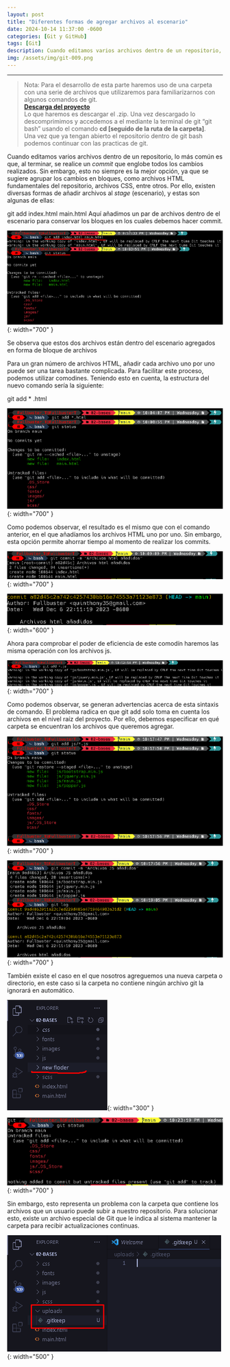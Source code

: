 ```yaml
---
layout: post
title: "Diferentes formas de agregar archivos al escenario"
date: 2024-10-14 11:37:00 -0600
categories: [Git y GitHub]
tags: [Git]
description: Cuando editamos varios archivos dentro de un repositorio, lo más común es que, al terminar, se realice un commit que englobe todos los cambios realizados.....
img: /assets/img/git-009.png
---
```


--- 

> Nota: Para el desarrollo de esta parte haremos uso de una carpeta con una serie de archivos que utilizaremos para familiarizarnos con algunos comandos de git.  
> [**Descarga del proyecto**](https://drive.google.com/file/d/1WStEZOTuuqGcdokfw2I2mRT3W7VlSbZi/view?usp=sharing)    
> Lo que haremos es descargar el .zip. Una vez descargado lo descomprimimos y accedemos a el mediante la terminal de git “git bash” usando el comando **cd [seguido de la ruta de la carpeta]**.  
> Una vez que ya tengan abierto el repositorio dentro de git bash podemos continuar con las practicas de git.  

Cuando editamos varios archivos dentro de un repositorio, lo más común es que, al terminar, se realice un *commit* que englobe todos los cambios realizados. Sin embargo, esto no siempre es la mejor opción, ya que se sugiere agrupar los cambios en bloques, como archivos HTML fundamentales del repositorio, archivos CSS, entre otros. Por ello, existen diversas formas de añadir archivos al *stage* (escenario), y estas son algunas de ellas:

git add index.html main.html
Aquí añadimos un par de archivos dentro de el escenario para conservar los bloques en los cuales debemos hacer commit.

![alt text](/assets/img/git-009-1.png){: width="700" }

Se observa que estos dos archivos están dentro del escenario agregados en forma de bloque de archivos

Para un gran número de archivos HTML, añadir cada archivo uno por uno puede ser una tarea bastante complicada. Para facilitar este proceso, podemos utilizar comodines. Teniendo esto en cuenta, la estructura del nuevo comando sería la siguiente:

git add * .html

![alt text](/assets/img/git-009-2.png){: width="700" }

Como podemos observar, el resultado es el mismo que con el comando anterior, en el que añadíamos los archivos HTML uno por uno. Sin embargo, esta opción permite ahorrar tiempo al momento de realizar los commits.

![alt text](/assets/img/git-009-3.png){: width="700" }

![alt text](/assets/img/git-009-4.png){: width="600" }

Ahora para comprobar el poder de eficiencia de este comodín haremos las misma operación con los archivos js.

![alt text](/assets/img/git-009-5.png){: width="700" }

Como podemos observar, se generan advertencias acerca de esta sintaxis de comando. El problema radica en que git add solo toma en cuenta los archivos en el nivel raíz del proyecto. Por ello, debemos especificar en qué carpeta se encuentran los archivos que queremos agregar.

![alt text](/assets/img/git-009-6.png){: width="700" }

![alt text](/assets/img/git-009-7.png){: width="700" }

También existe el caso en el que nosotros agreguemos una nueva carpeta o directorio, en este caso si la carpeta no contiene ningún archivo git la ignorará en automático.

![alt text](/assets/img/git-009-8.png){: width="300" }

![alt text](/assets/img/git-009-9.png){: width="700" }

Sin embargo, esto representa un problema con la carpeta que contiene los archivos que un usuario puede subir a nuestro repositorio. Para solucionar esto, existe un archivo especial de Git que le indica al sistema mantener la carpeta para recibir actualizaciones continuas.

![alt text](/assets/img/git-009-10.png){: width="500" }



